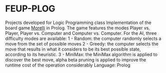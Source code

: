 # FEUP-PLOG
Projects developed for Logic Programming class
Implementation of the board game [Morelli](http://www.boardspace.net/portuguese/about_morelli.html) in Prolog.
The game features the modes Player vs. Player, Player vs. Computer and Computer vs. Computer. For the AI, three difficulty modes are available:
  1 - Random: the computer randomly selects a move from the set of possible moves
  2 - Greedy: the computer selects the move that results in what it considers to be its best possible state, according to its heuristic.
  3 - MiniMax: the MiniMax algorithm is applied to discover the best move, alpha beta pruning is applied to improve the runtime cost of the operation considerably
  Language: Prolog
